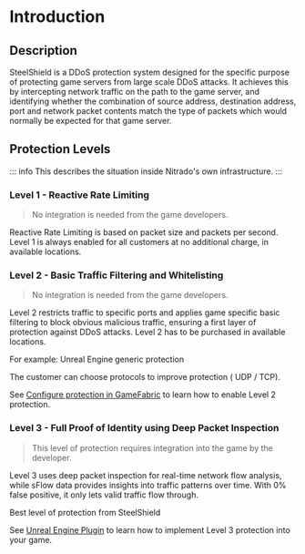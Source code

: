 # Introduction

## Description

SteelShield is a DDoS protection system designed for the specific purpose of protecting game servers from large scale DDoS
attacks. It achieves this by intercepting network traffic on the path to the game server, and identifying whether the
combination of source address, destination address, port and network packet contents match the type of packets which
would normally be expected for that game server.

## Protection Levels

::: info
This describes the situation inside Nitrado's own infrastructure.
:::

### Level 1 - Reactive Rate Limiting

> No integration is needed from the game developers.

Reactive Rate Limiting is based on packet size and packets per second. Level 1 is always enabled for all customers at no additional charge, in available locations.

### Level 2 - Basic Traffic Filtering and Whitelisting

> No integration is needed from the game developers.

Level 2 restricts traffic to specific ports and applies game specific basic filtering to block obvious malicious traffic, ensuring a first layer of protection against DDoS attacks. Level 2 has to be purchased in available locations.

For example: Unreal Engine generic protection

The customer can choose protocols to improve protection ( UDP / TCP).

See [Configure protection in GameFabric](/steelshield/gamefabric/gamefabric) to learn how to enable Level 2 protection.

### Level 3 - Full Proof of Identity using Deep Packet Inspection

> This level of protection requires integration into the game by the developer.

Level 3 uses deep packet inspection for real-time network flow analysis, while sFlow data provides insights into traffic patterns over time. With 0% false positive, it only lets valid traffic flow through.

Best level of protection from SteelShield

See [Unreal Engine Plugin](/steelshield/unreal-engine-plugin/using-the-plugin) to learn how to implement Level 3 protection into your game.

